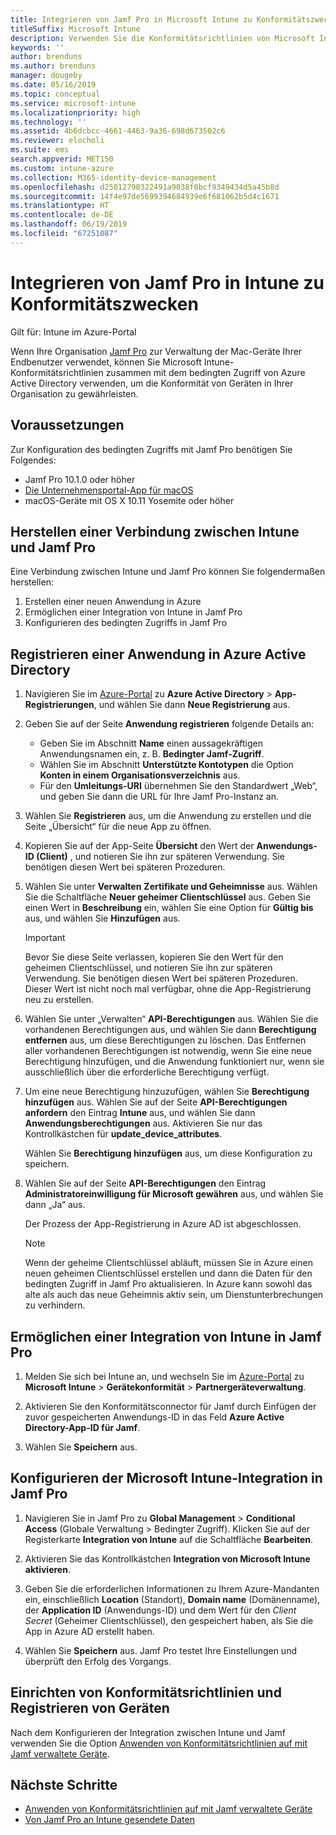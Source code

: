 ```yaml
---
title: Integrieren von Jamf Pro in Microsoft Intune zu Konformitätszwecken
titleSuffix: Microsoft Intune
description: Verwenden Sie die Konformitätsrichtlinien von Microsoft Intune zusammen mit dem bedingten Zugriff von Azure Active Directory, um mit Jamf verwaltete Geräte zu sichern.
keywords: ''
author: brenduns
ms.author: brenduns
manager: dougeby
ms.date: 05/16/2019
ms.topic: conceptual
ms.service: microsoft-intune
ms.localizationpriority: high
ms.technology: ''
ms.assetid: 4b6dcbcc-4661-4463-9a36-698d673502c6
ms.reviewer: elocholi
ms.suite: ems
search.appverid: MET150
ms.custom: intune-azure
ms.collection: M365-identity-device-management
ms.openlocfilehash: d25012790322491a9038f0bcf9349434d5a45b8d
ms.sourcegitcommit: 14f4e97de5699394684939e6f681062b5d4c1671
ms.translationtype: HT
ms.contentlocale: de-DE
ms.lasthandoff: 06/19/2019
ms.locfileid: "67251087"
---
```

# <a name="integrate-jamf-pro-with-intune-for-compliance"></a>Integrieren von Jamf Pro in Intune zu Konformitätszwecken

Gilt für: Intune im Azure-Portal

Wenn Ihre Organisation [Jamf Pro](https://www.jamf.com) zur Verwaltung der Mac-Geräte Ihrer Endbenutzer verwendet, können Sie Microsoft Intune-Konformitätsrichtlinien zusammen mit dem bedingten Zugriff von Azure Active Directory verwenden, um die Konformität von Geräten in Ihrer Organisation zu gewährleisten.

## <a name="prerequisites"></a>Voraussetzungen

Zur Konfiguration des bedingten Zugriffs mit Jamf Pro benötigen Sie Folgendes:

- Jamf Pro 10.1.0 oder höher
- [Die Unternehmensportal-App für macOS](https://aka.ms/macoscompanyportal)
- macOS-Geräte mit OS X 10.11 Yosemite oder höher

## <a name="connecting-intune-to-jamf-pro"></a>Herstellen einer Verbindung zwischen Intune und Jamf Pro

Eine Verbindung zwischen Intune und Jamf Pro können Sie folgendermaßen herstellen:

1. Erstellen einer neuen Anwendung in Azure
2. Ermöglichen einer Integration von Intune in Jamf Pro
3. Konfigurieren des bedingten Zugriffs in Jamf Pro

## <a name="create-an-application-in-azure-active-directory"></a>Registrieren einer Anwendung in Azure Active Directory

1. Navigieren Sie im [Azure-Portal](https://portal.azure.com) zu **Azure Active Directory** > **App-Registrierungen**, und wählen Sie dann **Neue Registrierung** aus. 

2. Geben Sie auf der Seite **Anwendung registrieren** folgende Details an:
   - Geben Sie im Abschnitt **Name** einen aussagekräftigen Anwendungsnamen ein, z. B. **Bedingter Jamf-Zugriff**.
   - Wählen Sie im Abschnitt **Unterstützte Kontotypen** die Option **Konten in einem Organisationsverzeichnis** aus. 
   - Für den **Umleitungs-URI** übernehmen Sie den Standardwert „Web“, und geben Sie dann die URL für Ihre Jamf Pro-Instanz an.  

3. Wählen Sie **Registrieren** aus, um die Anwendung zu erstellen und die Seite „Übersicht“ für die neue App zu öffnen.  

4. Kopieren Sie auf der App-Seite **Übersicht** den Wert der **Anwendungs-ID (Client)** , und notieren Sie ihn zur späteren Verwendung. Sie benötigen diesen Wert bei späteren Prozeduren.  

5. Wählen Sie unter **Verwalten** **Zertifikate und Geheimnisse** aus. Wählen Sie die Schaltfläche **Neuer geheimer Clientschlüssel** aus. Geben Sie einen Wert in **Beschreibung** ein, wählen Sie eine Option für **Gültig bis** aus, und wählen Sie **Hinzufügen** aus.

   > [!IMPORTANT]  
   > Bevor Sie diese Seite verlassen, kopieren Sie den Wert für den geheimen Clientschlüssel, und notieren Sie ihn zur späteren Verwendung. Sie benötigen diesen Wert bei späteren Prozeduren. Dieser Wert ist nicht noch mal verfügbar, ohne die App-Registrierung neu zu erstellen.  

6. Wählen Sie unter „Verwalten“ **API-Berechtigungen** aus.  Wählen Sie die vorhandenen Berechtigungen aus, und wählen Sie dann **Berechtigung entfernen** aus, um diese Berechtigungen zu löschen. Das Entfernen aller vorhandenen Berechtigungen ist notwendig, wenn Sie eine neue Berechtigung hinzufügen, und die Anwendung funktioniert nur, wenn sie ausschließlich über die erforderliche Berechtigung verfügt.  

7. Um eine neue Berechtigung hinzuzufügen, wählen Sie **Berechtigung hinzufügen** aus. Wählen Sie auf der Seite **API-Berechtigungen anfordern** den Eintrag **Intune** aus, und wählen Sie dann **Anwendungsberechtigungen** aus. Aktivieren Sie nur das Kontrollkästchen für **update_device_attributes**.  

   Wählen Sie **Berechtigung hinzufügen** aus, um diese Konfiguration zu speichern.  

8. Wählen Sie auf der Seite **API-Berechtigungen** den Eintrag **Administratoreinwilligung für Microsoft gewähren** aus, und wählen Sie dann „Ja“ aus.  

   Der Prozess der App-Registrierung in Azure AD ist abgeschlossen.


    > [!NOTE]
    > Wenn der geheime Clientschlüssel abläuft, müssen Sie in Azure einen neuen geheimen Clientschlüssel erstellen und dann die Daten für den bedingten Zugriff in Jamf Pro aktualisieren. In Azure kann sowohl das alte als auch das neue Geheimnis aktiv sein, um Dienstunterbrechungen zu verhindern.

## <a name="enable-intune-to-integrate-with-jamf-pro"></a>Ermöglichen einer Integration von Intune in Jamf Pro

1. Melden Sie sich bei Intune an, und wechseln Sie im [Azure-Portal](https://go.microsoft.com/fwlink/?linkid=2090973) zu **Microsoft Intune** > **Gerätekonformität** > **Partnergeräteverwaltung**.

2. Aktivieren Sie den Konformitätsconnector für Jamf durch Einfügen der zuvor gespeicherten Anwendungs-ID in das Feld **Azure Active Directory-App-ID für Jamf**.

3. Wählen Sie **Speichern** aus.

## <a name="configure-microsoft-intune-integration-in-jamf-pro"></a>Konfigurieren der Microsoft Intune-Integration in Jamf Pro

1. Navigieren Sie in Jamf Pro zu **Global Management** > **Conditional Access** (Globale Verwaltung > Bedingter Zugriff). Klicken Sie auf der Registerkarte **Integration von Intune** auf die Schaltfläche **Bearbeiten**.

2. Aktivieren Sie das Kontrollkästchen **Integration von Microsoft Intune aktivieren**.

3. Geben Sie die erforderlichen Informationen zu Ihrem Azure-Mandanten ein, einschließlich **Location** (Standort), **Domain name** (Domänenname), der **Application ID** (Anwendungs-ID) und dem Wert für den *Client Secret* (Geheimer Clientschlüssel), den gespeichert haben, als Sie die App in Azure AD erstellt haben.  

4. Wählen Sie **Speichern** aus. Jamf Pro testet Ihre Einstellungen und überprüft den Erfolg des Vorgangs.

## <a name="set-up-compliance-policies-and-register-devices"></a>Einrichten von Konformitätsrichtlinien und Registrieren von Geräten

Nach dem Konfigurieren der Integration zwischen Intune und Jamf verwenden Sie die Option [Anwenden von Konformitätsrichtlinien auf mit Jamf verwaltete Geräte](conditional-access-assign-jamf.md).



## <a name="next-steps"></a>Nächste Schritte

- [Anwenden von Konformitätsrichtlinien auf mit Jamf verwaltete Geräte](conditional-access-assign-jamf.md)
- [Von Jamf Pro an Intune gesendete Daten](data-jamf-sends-to-intune.md)
